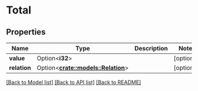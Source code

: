 # Total

## Properties

Name | Type | Description | Notes
------------ | ------------- | ------------- | -------------
**value** | Option<**i32**> |  | [optional]
**relation** | Option<[**crate::models::Relation**](Relation.md)> |  | [optional]

[[Back to Model list]](../README.md#documentation-for-models) [[Back to API list]](../README.md#documentation-for-api-endpoints) [[Back to README]](../README.md)


